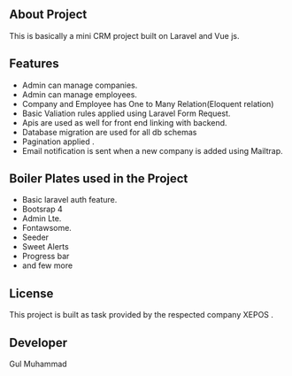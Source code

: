## About Project
This is basically a mini CRM project built on Laravel and Vue js.

## Features
- Admin can manage companies.
- Admin can manage employees.
- Company and Employee has One to Many Relation(Eloquent relation)
- Basic Valiation rules applied using Laravel Form Request.
- Apis are used as well for front end linking with backend.
- Database migration are used for all db schemas
- Pagination applied .
- Email notification is sent when a new company is added using Mailtrap.
## Boiler Plates used in the Project
- Basic laravel auth feature.
- Bootsrap 4
- Admin Lte.
- Fontawsome.
- Seeder
- Sweet Alerts
- Progress bar
- and few more
## License
This project is built as task provided by the respected company XEPOS .

## Developer
Gul Muhammad
